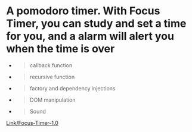 # A pomodoro timer. With Focus Timer, you can study and set a time for you, and a alarm will alert you when the time is over

- > callback function
- > recursive function
- > factory and dependency injections
- > DOM manipulation
- > Sound

[Link/Focus-Timer-1.0](https://saulocatunda.github.io/focus-timer/)